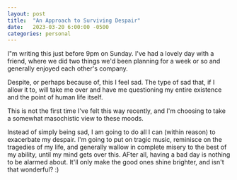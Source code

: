 ```yaml
---
layout: post
title:  "An Approach to Surviving Despair"
date:   2023-03-20 6:00:00 -0500
categories: personal
---
```


I"m writing this just before 9pm on Sunday. I've had a lovely day with a friend, where we did two things we'd been planning for a week or so and generally enjoyed each other's company.

Despite, or perhaps because of, this I feel sad. The type of sad that, if I allow it to, will take me over and have me questioning my entire existence and the point of human life itself.

This is not the first time I've felt this way recently, and I'm choosing to take a somewhat masochistic view to these moods. 

Instead of simply being sad, I am going to do all I can (within reason) to exacerbate my despair. I'm going to put on tragic music, reminisce on the tragedies of my life, and generally wallow in complete misery to the best of my ability, until my mind gets over this. AFter all, having a bad day is nothing to be alarmed about. It'll only make the good ones shine brighter, and isn't that wonderful? :)

